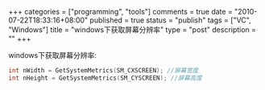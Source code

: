+++
categories = ["programming", "tools"]
comments = true
date = "2010-07-22T18:33:16+08:00"
published = true
status = "publish"
tags = ["VC", "Windows"]
title = "windows下获取屏幕分辨率"
type = "post"
description = ""
+++


windows下获取屏幕分辨率:

```cpp
int nWidth = GetSystemMetrics(SM_CXSCREEN); //屏幕宽度   
int nHeight = GetSystemMetrics(SM_CYSCREEN); //屏幕高度
```
<!--more-->